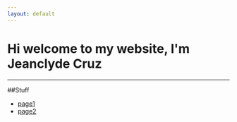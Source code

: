 ```yaml
---
layout: default
---
```


# Hi welcome to my website, I'm Jeanclyde Cruz

<script src="//code.tidio.co/mwhfheyrfem333yz5xglbwkuajlnqlk2.js" async></script>

***

##Stuff
*   [page1](./pages/page1.html)
*   [page2](./pages/page2.html)


